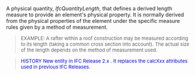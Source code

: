 A physical quantity, _IfcQuantityLength_, that defines a derived length measure to provide an element's physical property. It is normally derived from the physical properties of the element under the specific measure rules given by a method of measurement.

> <font size="-1">EXAMPLE: A rafter within a roof construction
		may be measured according to its length (taking a common cross section into
		account). The actual size of the length depends on the method of measurement
		used.</font>

> <font color="#0000FF" size="-1">HISTORY New entity in IFC Release 2.x
		  . It replaces the calcXxx attributes used in previous IFC
		  Releases.</font>
>